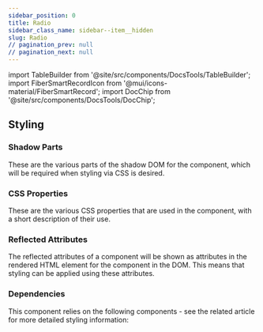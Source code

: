 ```yaml
---
sidebar_position: 0
title: Radio
sidebar_class_name: sidebar--item__hidden
slug: Radio
// pagination_prev: null
// pagination_next: null
---
```


import TableBuilder from '@site/src/components/DocsTools/TableBuilder';
import FiberSmartRecordIcon from '@mui/icons-material/FiberSmartRecord';
import DocChip from '@site/src/components/DocsTools/DocChip';

<DocChip tooltipText="This component will render with a shadow DOM, an API built into the browser that facilitates encapsulation." label="Shadow" target="_blank" clickable={false} iconName='shadow' />

<DocChip tooltipText="The name of the web component that will render in the DOM." label="bbj-radio" clickable={false} iconName='code'/>

## Styling

### Shadow Parts
These are the various parts of the shadow DOM for the component, which will be required when styling via CSS is desired.
<TableBuilder tag='bbj-radio' table="parts"/>

### CSS Properties

  These are the various CSS properties that are used in the component, with a short description of their use.
  
  <TableBuilder tag='bbj-radio' table="properties"/>

### Reflected Attributes

  The reflected attributes of a component will be shown as attributes in the rendered HTML element for the component in the DOM. This means that styling can be applied using these attributes.
  
  <TableBuilder tag='bbj-radio' table="reflects"/>

### Dependencies

  This component relies on the following components - see the related article for more detailed styling information:
  
  <TableBuilder tag='bbj-radio' table="dependencies"/>
